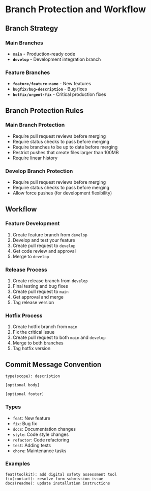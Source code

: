 # Branch Protection and Workflow

## Branch Strategy

### Main Branches

- **`main`** - Production-ready code
- **`develop`** - Development integration branch

### Feature Branches

- **`feature/feature-name`** - New features
- **`bugfix/bug-description`** - Bug fixes
- **`hotfix/urgent-fix`** - Critical production fixes

## Branch Protection Rules

### Main Branch Protection

- Require pull request reviews before merging
- Require status checks to pass before merging
- Require branches to be up to date before merging
- Restrict pushes that create files larger than 100MB
- Require linear history

### Develop Branch Protection

- Require pull request reviews before merging
- Require status checks to pass before merging
- Allow force pushes (for development flexibility)

## Workflow

### Feature Development

1. Create feature branch from `develop`
2. Develop and test your feature
3. Create pull request to `develop`
4. Get code review and approval
5. Merge to `develop`

### Release Process

1. Create release branch from `develop`
2. Final testing and bug fixes
3. Create pull request to `main`
4. Get approval and merge
5. Tag release version

### Hotfix Process

1. Create hotfix branch from `main`
2. Fix the critical issue
3. Create pull request to both `main` and `develop`
4. Merge to both branches
5. Tag hotfix version

## Commit Message Convention

```
type(scope): description

[optional body]

[optional footer]
```

### Types

- `feat`: New feature
- `fix`: Bug fix
- `docs`: Documentation changes
- `style`: Code style changes
- `refactor`: Code refactoring
- `test`: Adding tests
- `chore`: Maintenance tasks

### Examples

```
feat(toolkit): add digital safety assessment tool
fix(contact): resolve form submission issue
docs(readme): update installation instructions
```
